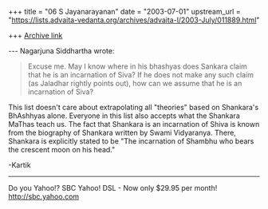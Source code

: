 +++
title = "06 S Jayanarayanan"
date = "2003-07-01"
upstream_url = "https://lists.advaita-vedanta.org/archives/advaita-l/2003-July/011889.html"

+++
[Archive link](https://lists.advaita-vedanta.org/archives/advaita-l/2003-July/011889.html)

--- Nagarjuna Siddhartha
<nagarjunasiddhartha at yahoo.com> wrote:
> Excuse me. May I know where in his bhashyas does
> Sankara claim that he is an incarnation of Siva? If
> he
> does not make any such claim (as Jaladhar rightly
> points out), how can we assume that he is an
> incarnation of Siva? 
> 

This list doesn't care about extrapolating all
"theories" based on Shankara's BhAshhyas alone.
Everyone in this list also accepts what the Shankara
MaThas teach us. The fact that Shankara is an
incarnation of Shiva is known from the biography of
Shankara written by Swami Vidyaranya. There, Shankara
is explicitly stated to be "The incarnation of Shambhu
who bears the crescent moon on his head." 

-Kartik

__________________________________
Do you Yahoo!?
SBC Yahoo! DSL - Now only $29.95 per month!
http://sbc.yahoo.com

